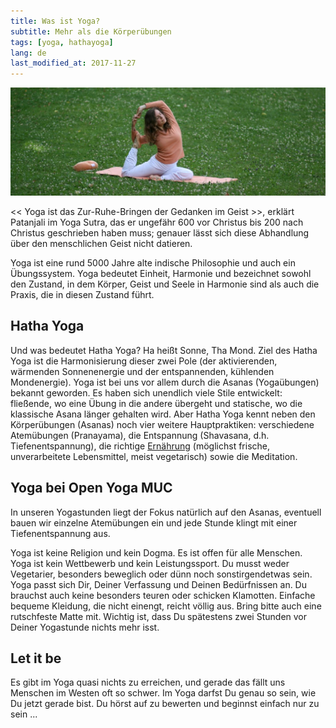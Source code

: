 ```yaml
---
title: Was ist Yoga?
subtitle: Mehr als die Körperübungen
tags: [yoga, hathayoga]
lang: de
last_modified_at: 2017-11-27
---
```


![Die Taube](/assets/images/taube.jpg)

<< Yoga ist das Zur-Ruhe-Bringen der Gedanken im Geist >>,
erklärt Patanjali im Yoga Sutra, das er ungefähr 600 vor Christus bis 200 nach Christus geschrieben haben muss; genauer lässt sich diese Abhandlung über den menschlichen Geist nicht datieren.

Yoga ist eine rund 5000 Jahre alte indische Philosophie und auch ein  Übungssystem. Yoga bedeutet Einheit, Harmonie und bezeichnet sowohl den Zustand, in dem Körper, Geist und Seele in Harmonie sind als auch die Praxis, die in diesen Zustand führt.

## Hatha Yoga

Und was bedeutet Hatha Yoga? Ha heißt Sonne, Tha Mond. Ziel des Hatha Yoga ist die Harmonisierung dieser zwei Pole (der aktivierenden, wärmenden Sonnenenergie und der entspannenden, kühlenden Mondenergie).
Yoga ist bei uns vor allem durch die Asanas (Yogaübungen) bekannt geworden. Es haben sich unendlich viele Stile entwickelt: fließende, wo eine Übung in die andere übergeht und statische, wo die klassische Asana länger gehalten wird. Aber Hatha Yoga kennt neben den Körperübungen (Asanas) noch vier weitere Hauptpraktiken: verschiedene Atemübungen (Pranayama), die Entspannung (Shavasana, d.h. Tiefenentspannung), die richtige [Ernährung][1] (möglichst frische, unverarbeitete Lebensmittel, meist vegetarisch) sowie die Meditation.

## Yoga bei Open Yoga MUC

In unseren Yogastunden liegt der Fokus natürlich auf den Asanas, eventuell bauen wir einzelne Atemübungen ein und jede Stunde klingt mit einer Tiefenentspannung aus.

Yoga ist keine Religion und kein Dogma. Es ist offen für alle Menschen. Yoga ist kein Wettbewerb und kein Leistungssport. Du musst weder Vegetarier, besonders beweglich oder dünn  noch sonstirgendetwas sein. Yoga passt sich Dir, Deiner Verfassung und Deinen Bedürfnissen an. Du brauchst auch keine besonders teuren oder schicken Klamotten. Einfache bequeme Kleidung, die nicht einengt, reicht völlig aus. Bring bitte auch eine rutschfeste Matte mit. Wichtig ist, dass Du spätestens zwei Stunden vor Deiner Yogastunde nichts mehr isst.

## Let it be

Es gibt im Yoga quasi nichts zu erreichen, und gerade das fällt uns Menschen im Westen oft so schwer. Im Yoga darfst Du genau so sein, wie Du jetzt gerade bist. Du hörst auf zu bewerten und beginnst einfach nur zu sein ...

[1]: /posts/2017-11-27-yoga-und-ernaehrung
